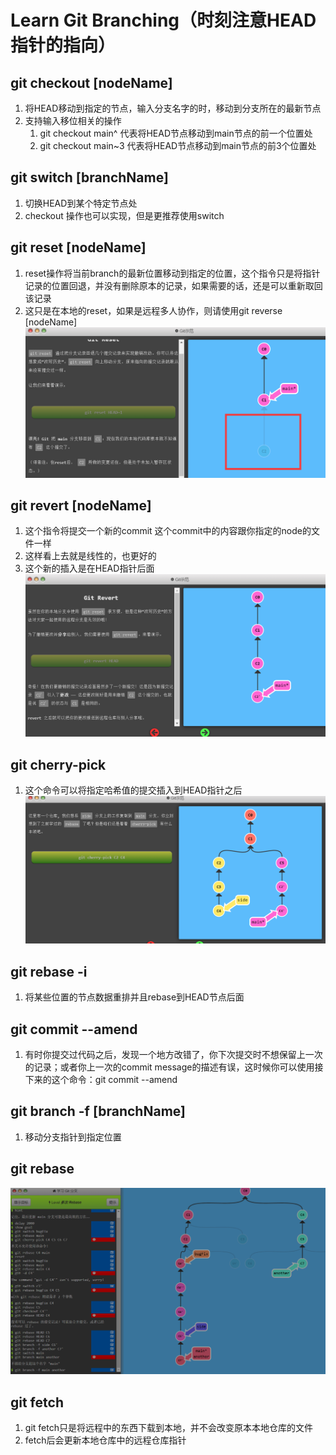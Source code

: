 # Learn Git Branching（时刻注意HEAD指针的指向）
## git checkout [nodeName]
1. 将HEAD移动到指定的节点，输入分支名字的时，移动到分支所在的最新节点
2. 支持输入移位相关的操作 
   1. git checkout main^ 代表将HEAD节点移动到main节点的前一个位置处
   2. git checkout main~3 代表将HEAD节点移动到main节点的前3个位置处
## git switch [branchName]
1. 切换HEAD到某个特定节点处
2. checkout 操作也可以实现，但是更推荐使用switch
## git reset [nodeName]
1. reset操作将当前branch的最新位置移动到指定的位置，这个指令只是将指针记录的位置回退，并没有删除原本的记录，如果需要的话，还是可以重新取回该记录
2. 这只是在本地的reset，如果是远程多人协作，则请使用git reverse [nodeName]
![图 17](../Bin/image/2022-09-10-reset.png)  

## git revert [nodeName]
1. 这个指令将提交一个新的commit 这个commit中的内容跟你指定的node的文件一样
2. 这样看上去就是线性的，也更好的
3. 这个新的插入是在HEAD指针后面
![图 18](../Bin/image/2022-09-10-reverse.png)  

## git cherry-pick
1. 这个命令可以将指定哈希值的提交插入到HEAD指针之后
![图 1](../Bin/image/2022-09-12-cherry-pick.png)  

## git rebase -i
1. 将某些位置的节点数据重排并且rebase到HEAD节点后面

## git commit --amend
1. 有时你提交过代码之后，发现一个地方改错了，你下次提交时不想保留上一次的记录；或者你上一次的commit message的描述有误，这时候你可以使用接下来的这个命令：git commit --amend

## git branch -f [branchName]
1. 移动分支指针到指定位置
   
## git rebase
![图 2](../Bin/image/2022-09-12-%E5%A4%9A%E6%AC%A1rebase.png)  

## git fetch
1. git fetch只是将远程中的东西下载到本地，并不会改变原本本地仓库的文件
2. fetch后会更新本地仓库中的远程仓库指针
